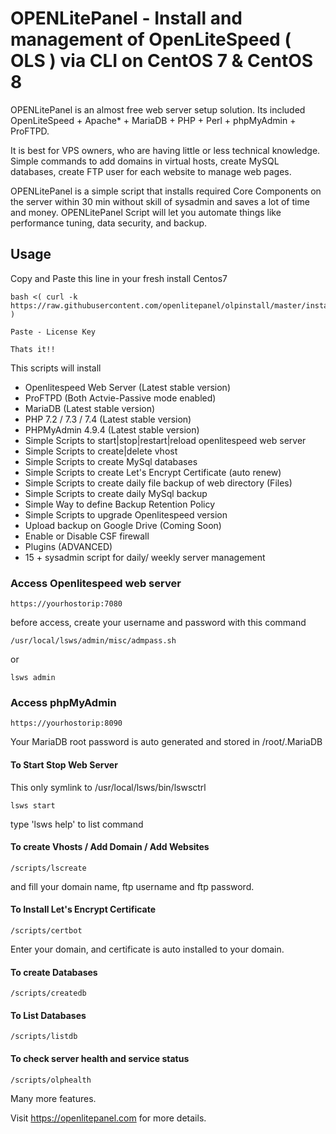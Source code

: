 # OPENLitePanel - Install and management of OpenLiteSpeed ( OLS ) via CLI on CentOS 7 & CentOS 8


OPENLitePanel is an almost free web server setup solution. Its included OpenLiteSpeed + Apache* + MariaDB + PHP + Perl + phpMyAdmin + ProFTPD.

It is best for VPS owners, who are having little or less technical knowledge. Simple commands to add domains in virtual hosts,
create MySQL databases, create FTP user for each website to manage web pages.

OPENLitePanel is a simple script that installs required Core Components on the server within 30 min without skill of sysadmin and 
saves a lot of time and money. OPENLitePanel Script will let you automate things like performance tuning, data security, and backup.





## Usage
Copy and Paste this line in your fresh install Centos7
```
bash <( curl -k https://raw.githubusercontent.com/openlitepanel/olpinstall/master/install.sh )

Paste - License Key

Thats it!!

```

This scripts will install 
- Openlitespeed Web Server (Latest stable version)
- ProFTPD  (Both Actvie-Passive mode enabled)
- MariaDB (Latest stable version)
- PHP 7.2 / 7.3 / 7.4 (Latest stable version)
- PHPMyAdmin 4.9.4 (Latest stable version)
- Simple Scripts to start|stop|restart|reload openlitespeed web server
- Simple Scripts to create|delete vhost
- Simple Scripts to create MySql databases
- Simple Scripts to create Let's Encrypt Certificate (auto renew)
- Simple Scripts to create daily file backup of web directory (Files)
- Simple Scripts to create daily MySql backup
- Simple Way to define Backup Retention Policy
- Simple Scripts to upgrade Openlitespeed version
- Upload backup on Google Drive (Coming Soon)
- Enable or Disable CSF firewall
- Plugins (ADVANCED)
- 15 + sysadmin script for daily/ weekly server management

### Access Openlitespeed web server
```
https://yourhostorip:7080
```
before access, create your username and password with this command
```
/usr/local/lsws/admin/misc/admpass.sh
```
or
```
lsws admin
```

### Access phpMyAdmin 
```
https://yourhostorip:8090
```
Your MariaDB root password is auto generated and stored in /root/.MariaDB

#### To Start Stop Web Server
This only symlink to /usr/local/lsws/bin/lswsctrl
```
lsws start
```
type 'lsws help' to list command
#### To create Vhosts / Add Domain / Add Websites
```
/scripts/lscreate
```
and fill your domain name, ftp username and ftp password.
#### To Install Let's Encrypt Certificate
```
/scripts/certbot
```
Enter your domain, and certificate is auto installed to your domain.

#### To create Databases
```
/scripts/createdb
```

#### To List Databases
```
/scripts/listdb
```

#### To check server health and service status
```
/scripts/olphealth
```
Many more features.

Visit https://openlitepanel.com for more details.
